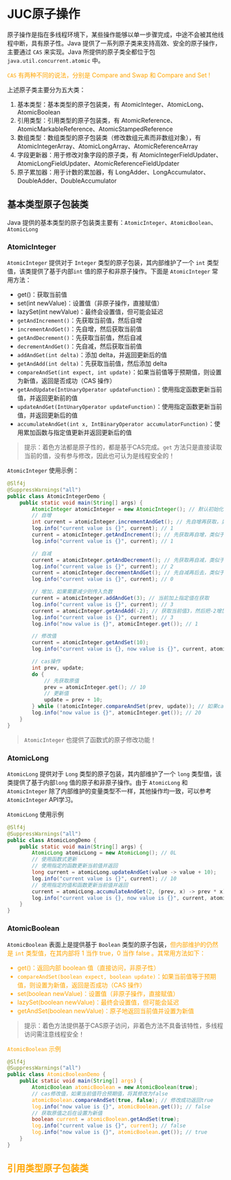 # JUC原子操作

原子操作是指在多线程环境下，某些操作能够以单一步骤完成，中途不会被其他线程中断，具有原子性。Java 提供了一系列原子类来支持高效、安全的原子操作，主要通过 `CAS` 来实现。Java 所提供的原子类全都位于包 `java.util.concurrent.atomic` 中。

<font color="orange">`CAS` 有两种不同的说法，分别是 Compare and Swap 和 Compare and Set !</font>

上述原子类主要分为五大类：

1. 基本类型：基本类型的原子包装类，有 AtomicInteger、AtomicLong、AtomicBoolean
2. 引用类型：引用类型的原子包装类，有 AtomicReference、AtomicMarkableReference、AtomicStampedReference
3. 数组类型：数组类型的原子包装类（修改数组元素而非数组对象），有 AtomicIntegerArray、AtomicLongArray、AtomicReferenceArray
4. 字段更新器：用于修改对象字段的原子类，有 AtomicIntegerFieldUpdater、AtomicLongFieldUpdater、AtomicReferenceFieldUpdater
5. 原子累加器：用于计数的累加器，有 LongAdder、LongAccumulator、DoubleAdder、DoubleAccumulator

## 基本类型原子包装类

Java 提供的基本类型的原子包装类主要有：`AtomicInteger`、`AtomicBoolean`、`AtomicLong`

### AtomicInteger

`AtomicInteger` 提供对于 `Integer` 类型的原子包装，其内部维护了一个 `int` 类型值，该类提供了基于内部`int` 值的原子和非原子操作。下面是 `AtomicInteger` 常用方法：

+ get()：获取当前值
+ set(int newValue)：设置值（非原子操作，直接赋值）
+ lazySet(int newValue)：最终会设置值，但可能会延迟
+ `getAndIncrement()`：先获取当前值，然后自增
+ `incrementAndGet()`：先自增，然后获取当前值
+ `getAndDecrement()`：先获取当前值，然后自减
+ `decrementAndGet()`：先自减，然后获取当前值
+ `addAndGet(int delta)`：添加 delta，并返回更新后的值
+ `getAndAdd(int delta)`：先获取当前值，然后添加 delta
+ `compareAndSet(int expect, int update)`：如果当前值等于预期值，则设置为新值，返回是否成功（CAS 操作）
+ `getAndUpdate(IntUnaryOperator updateFunction)`：使用指定函数更新当前值，并返回更新前的值
+ `updateAndGet(IntUnaryOperator updateFunction)`：使用指定函数更新当前值，并返回更新后的值
+ `accumulateAndGet(int x, IntBinaryOperator accumulatorFunction)`：使用累加函数与指定值更新并返回更新后的值

> 提示：着色方法都是原子性的，都是基于CAS完成。`get` 方法只是直接读取当前的值，没有参与修改，因此也可认为是线程安全的！

`AtomicInteger` 使用示例：
```java
@Slf4j
@SuppressWarnings("all")
public class AtomicIntegerDemo {
    public static void main(String[] args) {
        AtomicInteger atomicInteger = new AtomicInteger(); // 默认初始化为0
        // 自增
        int current = atomicInteger.incrementAndGet(); // 先自增再获取，类似于 ++i
        log.info("current value is {}", current); // 1
        current = atomicInteger.getAndIncrement(); // 先获取再自增，类似于 i++
        log.info("current value is {}", current); // 1

        // 自减
        current = atomicInteger.getAndDecrement(); // 先获取再自减，类似于 i--
        log.info("current value is {}", current); // 2
        current = atomicInteger.decrementAndGet(); // 先自减再后去，类似于 --i
        log.info("current value is {}", current); // 0

        // 增加，如果需要减少则传入负数
        current = atomicInteger.addAndGet(3); // 当前加上指定值在获取
        log.info("current value is {}", current); // 3
        current = atomicInteger.getAndAdd(-2); // 获取当前值3，然后把-2增加到当前值上
        log.info("current value is {}", current); // 3
        log.info("now value is {}", atomicInteger.get()); // 1

        // 修改值
        current = atomicInteger.getAndSet(10);
        log.info("current value is {}, now value is {}", current, atomicInteger.get()); // 1, 10

        // cas操作
        int prev, update;
        do {
            // 先获取原值
            prev = atomicInteger.get(); // 10
            // 更新值
            update = prev + 10;
        } while (!atomicInteger.compareAndSet(prev, update)); // 如果cas失败则重试
        log.info("now value is {}", atomicInteger.get()); // 20
    }
}
```

> `AtomicInteger` 也提供了函数式的原子修改功能！

### AtomicLong

`AtomicLong` 提供对于 `Long` 类型的原子包装，其内部维护了一个 `long` 类型值，该类提供了基于内部`long` 值的原子和非原子操作。由于
`AtomicLong` 和 `AtomicInteger` 除了内部维护的变量类型不一样，其他操作均一致，可以参考 `AtomicInteger` API学习。

`AtomicLong` 使用示例
```java
@Slf4j
@SuppressWarnings("all")
public class AtomicLongDemo {
    public static void main(String[] args) {
        AtomicLong atomicLong = new AtomicLong(); // 0L
        // 使用函数式更新
        // 使用指定的函数更新当前值并返回
        long current = atomicLong.updateAndGet(value -> value + 10);
        log.info("current value is {}", current); // 10
        // 使用指定的值和函数更新当前值并返回
        current = atomicLong.accumulateAndGet(2, (prev, x) -> prev * x); // 10 * 2 = 20
        log.info("current value is {}, now value is {}", current, atomicLong.get()); // 20, 20
    }
}
```

### AtomicBoolean

`AtomicBoolean` 表面上是提供基于 `Boolean` 类型的原子包装，<font color="orange">但内部维护的仍然是 `int` 类型值，在其内部将 1 当作 true，0 当作 false 。<font>其常用方法如下：

+ get()：返回内部 boolean 值（直接访问，非原子性）
+ `compareAndSet(boolean expect, boolean update)`：如果当前值等于预期值，则设置为新值，返回是否成功（CAS 操作）
+ set(boolean newValue)：设置值（非原子操作，直接赋值）
+ lazySet(boolean newValue)：最终会设置值，但可能会延迟
+ getAndSet(boolean newValue)：原子地返回当前值并设置为新值

> 提示：着色方法提供基于CAS原子访问，非着色方法不具备该特性，多线程访问需注意线程安全！

`AtomicBoolean` 示例
```java
@Slf4j
@SuppressWarnings("all")
public class AtomicBooleanDemo {
    public static void main(String[] args) {
        AtomicBoolean atomicBoolean = new AtomicBoolean(true);
        // cas修改值，如果当前值符合预期值，将其修改为false
        atomicBoolean.compareAndSet(true, false); // 修改成功返回true
        log.info("now value is {}", atomicBoolean.get()); // false
        // 获取原值之后在设置为新值
        boolean current = atomicBoolean.getAndSet(true);
        log.info("current value is {}", current); // false
        log.info("now value is {}", atomicBoolean.get()); // true
    }
}
```

## 引用类型原子包装类